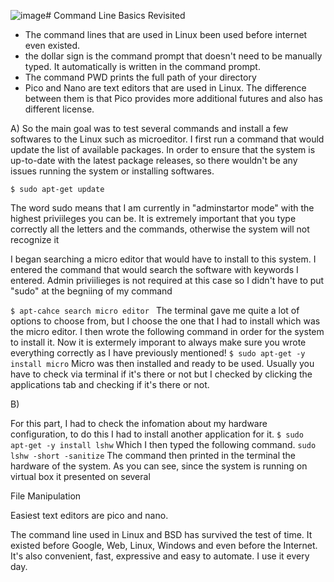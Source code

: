 ![image](https://github.com/PvtPrivacy/Fort-Private/assets/156780345/0c0239f5-b14f-4838-b1ef-2146e5420888)# Command Line Basics Revisited

- The command lines that are used in Linux been used before internet even existed.
- the dollar sign is the command prompt that doesn't need to be manually typed. It automatically is written in the command prompt.
- The command PWD prints the full path of your directory
- Pico and Nano are text editors that are used in Linux. The difference between them is that Pico provides more additional futures and also has different license.


A) 
So the main goal was to test several commands and install a few softwares to the Linux such as microeditor. I first run a command that would update the list of available packages. In order to ensure that the system is up-to-date with the latest package releases, so there wouldn't be any issues running the system or installing softwares.

`$ sudo apt-get update`

The word sudo means that I am currently in "adminstartor mode" with the highest priviileges you can be.
It is extremely important that you type correctly all the letters and the commands, otherwise the system will not recognize it

I began searching a micro editor that would have to install to this system. I entered the command that would search the software with keywords I entered. Admin priviilieges is not required at this case so I didn't have to put "sudo" at the begniing of my command

`$ apt-cahce search micro editor `
The terminal gave me quite a lot of options to choose from, but I choose the one that I had to install which was the micro editor.
I then wrote the following command in order for the system to install it. Now it is extermely imporant to always make sure you wrote everything correctly as I have previously mentioned!
`$ sudo apt-get -y install micro`
Micro was then installed and ready to be used. Usually you have to check via terminal if it's there or not but I checked by clicking the applications tab and checking if it's there or not.

B) 

For this part, I had to check the infomation about my hardware configuration, to do this I had to install another application for it. 
`$ sudo apt-get -y install lshw`
Which I then typed the following command. 
`sudo lshw -short -sanitize`
The command then printed in the terminal the hardware of the system. As you can see, since the system is running on virtual box it presented on several 






File Manipulation

Easiest text editors are pico and nano.




The command line used in Linux and BSD has survived the test of time. It existed before Google, Web, Linux, Windows and even before the Internet. It's also convenient, fast, expressive and easy to automate. I use it every day.
